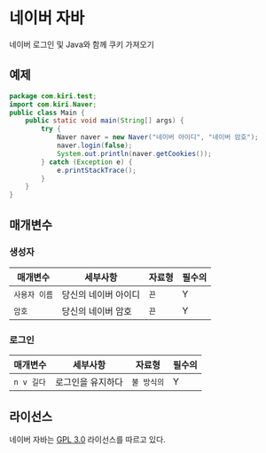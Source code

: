 # 네이버 자바
네이버 로그인 및 Java와 함께 쿠키 가져오기
## 예제
```java
package com.kiri.test;
import com.kiri.Naver;
public class Main {
	public static void main(String[] args) {
		try {
		    Naver naver = new Naver("네이버 아이디", "네이버 암호");
		    naver.login(false);
		    System.out.println(naver.getCookies());
		} catch (Exception e) {
			e.printStackTrace();
		}
	}
}
```
## 매개변수
### 생성자
|매개변수|세부사항|자료형|필수의|
|----|----|----|----|
|```사용자 이름```|당신의 네이버 아이디|```끈```|Y|
|```암호```|당신의 네이버 암호|```끈```|Y|
### 로그인
|매개변수|세부사항|자료형|필수의|
|----|----|----|----|
|```n v 길다```|로그인을 유지하다|```불 방식의```|Y|
## 라이선스
네이버 자바는 [GPL 3.0](https://github.com/dev-kiri/Naver-java/blob/main/LICENSE) 라이선스를 따르고 있다.
